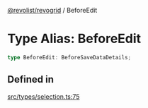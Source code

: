 [@revolist/revogrid](README.md) / BeforeEdit

# Type Alias: BeforeEdit

```ts
type BeforeEdit: BeforeSaveDataDetails;
```

## Defined in

[src/types/selection.ts:75](https://github.com/revolist/revogrid/blob/69db770b4dd0e83354c8d987e03567beaf944291/src/types/selection.ts#L75)
